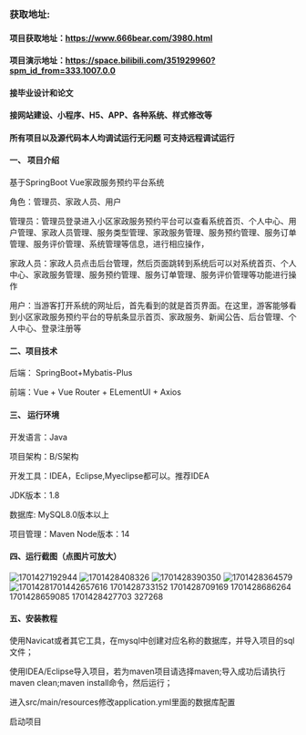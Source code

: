 ### 获取地址:
#### 项目获取地址：https://www.666bear.com/3980.html
#### 项目演示地址：https://space.bilibili.com/351929960?spm_id_from=333.1007.0.0
#### 接毕业设计和论文
#### 接网站建设、小程序、H5、APP、各种系统、样式修改等

#### 所有项目以及源代码本人均调试运行无问题 可支持远程调试运行

#### 一、 项目介绍
基于SpringBoot Vue家政服务预约平台系统

角色：管理员、家政人员、用户

管理员：管理员登录进入小区家政服务预约平台可以查看系统首页、个人中心、用户管理、家政人员管理、服务类型管理、家政服务管理、服务预约管理、服务订单管理、服务评价管理、系统管理等信息，进行相应操作，

家政人员：家政人员点击后台管理，然后页面跳转到系统后可以对系统首页、个人中心、家政服务管理、服务预约管理、服务订单管理、服务评价管理等功能进行操作

用户：当游客打开系统的网址后，首先看到的就是首页界面。在这里，游客能够看到小区家政服务预约平台的导航条显示首页、家政服务、新闻公告、后台管理、个人中心、登录注册等
#### 二、项目技术
后端： SpringBoot+Mybatis-Plus

前端：Vue + Vue Router + ELementUI + Axios

#### 三、 运行环境
开发语言：Java

项目架构：B/S架构

开发工具：IDEA，Eclipse,Myeclipse都可以。推荐IDEA

JDK版本：1.8

数据库: MySQL8.0版本以上

项目管理：Maven
Node版本：14
#### 四、运行截图（点图片可放大）
![1701427192944](https://github.com/666bears/Housekeeps/assets/143094776/a144a98e-adb8-4d75-98b8-f18528486bef)
![1701428408326](https://github.com/666bears/Housekeeps/assets/143094776/6c589257-c500-4bcd-9276-28bf0665eefb)
![1701428390350](https://github.com/666bears/Housekeeps/assets/143094776/b70a5442-6860-42cb-b97b-f2396c5677ba)
![1701428364579](https://github.com/666bears/Housekeeps/assets/143094776/8be16c4e-a540-4e41-a4a6-923bbce6c0fc)
![1701428![1701442657616](https://github.com/666bears/Housekeeps/assets/143094776/4368bdbe-63d2-4071-b588-0105bd94e5d2)
![1701428733152](https://github.com/666bears/Housekeeps/assets/143094776/de3d1cc0-00ee-44c0-be09-fd19fdea5240)
![1701428709169](https://github.com/666bears/Housekeeps/assets/143094776/4d638031-5312-423a-93c7-c3d8665bd60e)
![1701428686264](https://github.com/666bears/Housekeeps/assets/143094776/e5d0a07d-d14b-4374-96b3-136d4bdfef04)
![1701428659085](https://github.com/666bears/Housekeeps/assets/143094776/c32379dd-4fe6-4338-9f54-a7d99cb1e904)
![1701428427703](https://github.com/666bears/Housekeeps/assets/143094776/e5187aa3-fb6e-44f1-beb5-1c78df89370f)
327268](https://github.com/666bears/Housekeeps/assets/143094776/bbcbaad1-236d-4a40-a635-a73b68045558)




#### 五、安装教程
使用Navicat或者其它工具，在mysql中创建对应名称的数据库，并导入项目的sql文件；

使用IDEA/Eclipse导入项目，若为maven项目请选择maven;导入成功后请执行maven clean;maven install命令，然后运行；

进入src/main/resources修改application.yml里面的数据库配置

启动项目





